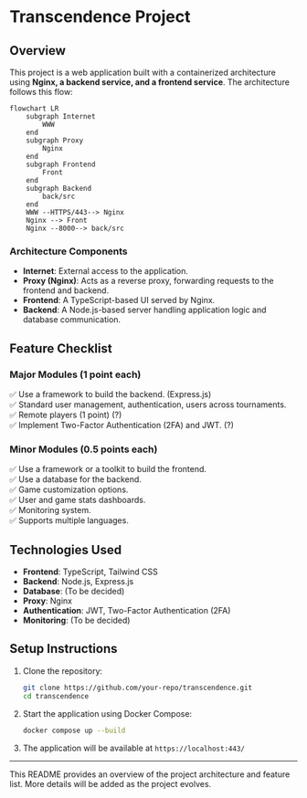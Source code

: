 # Transcendence Project

## Overview
This project is a web application built with a containerized architecture using **Nginx, a backend service, and a frontend service**. The architecture follows this flow:

```mermaid
flowchart LR
    subgraph Internet
        WWW
    end
    subgraph Proxy
        Nginx
    end
    subgraph Frontend
        Front
    end
    subgraph Backend
        back/src
    end
    WWW --HTTPS/443--> Nginx
    Nginx --> Front
    Nginx --8000--> back/src   
```

### **Architecture Components**
- **Internet**: External access to the application.
- **Proxy (Nginx)**: Acts as a reverse proxy, forwarding requests to the frontend and backend.
- **Frontend**: A TypeScript-based UI served by Nginx.
- **Backend**: A Node.js-based server handling application logic and database communication.

## **Feature Checklist**
### **Major Modules** (1 point each)
✅ Use a framework to build the backend. (Express.js)  
✅ Standard user management, authentication, users across tournaments.  
✅ Remote players (1 point) (?)  
✅ Implement Two-Factor Authentication (2FA) and JWT. (?)  

### **Minor Modules** (0.5 points each)
✅ Use a framework or a toolkit to build the frontend.  
✅ Use a database for the backend.  
✅ Game customization options.  
✅ User and game stats dashboards.  
✅ Monitoring system.  
✅ Supports multiple languages.  

## **Technologies Used**
- **Frontend**: TypeScript, Tailwind CSS
- **Backend**: Node.js, Express.js
- **Database**: (To be decided)
- **Proxy**: Nginx
- **Authentication**: JWT, Two-Factor Authentication (2FA)
- **Monitoring**: (To be decided)

## **Setup Instructions**
1. Clone the repository:
   ```sh
   git clone https://github.com/your-repo/transcendence.git
   cd transcendence
   ```
2. Start the application using Docker Compose:
   ```sh
   docker compose up --build
   ```
3. The application will be available at `https://localhost:443/`

---

This README provides an overview of the project architecture and feature list. More details will be added as the project evolves.

